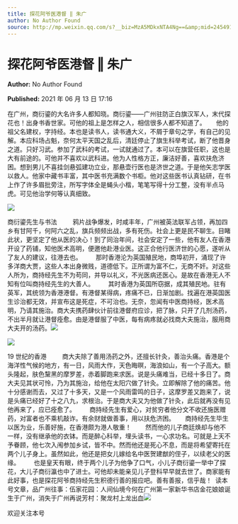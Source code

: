 ```yaml
---
title: 探花阿爷医港督 ‖ 朱广
author: No Author Found
source: http://mp.weixin.qq.com/s?__biz=MzA5MDkxNTA4Ng==&amp;mid=2454911152&amp;idx=1&amp;sn=b6161f5e29316ccc2e07444a10eef1e4&amp;chksm=87a230d1b0d5b9c7bad71f58f6a7d05ad67630aadf8687bc3ec8a9b42a0e7388b5bbc827e573&poc_token=HJ_Do2ejHyO-wNZGG8Q1S8FdPgy1YBBEob-nUEme
---
```


# 探花阿爷医港督 ‖ 朱广

**Author:** No Author Found

**Published:** 2021 年 06 月 13 日 17:16

在广州，商衍鎏的大名许多人都知晓。商衍鎏——广州驻防正白旗汉军人，末代探花也！出身书香世家。可他的祖上是怎样之人，相信很多人都不知道了。      他的祖父名建权，字持经。本也是读书人，读书通大义，不屑于章句之学，有自己的见解。本应科场占魁，奈何太平天国之乱后，清廷停止了旗生科举考试，断了他晋身之道。只好习武。参加了武科的考试，一试就通过了。本可以在旗营任职，这也是大有前途的。可他并不喜欢以武科进。他为人性格方正，廉洁好善，喜欢扶危济困。想到男儿不喜挂剑悬弧建功立业，那悬壶行医也是济世之道。于是他矢志学医以救人。他家中藏书丰富，其中医书充满数个书柜。他对这些医书认真钻研，在书上作了许多眉批旁注，所写字体全是蝇头小楷，笔笔写得十分工整，没有半点马虎。可见他治学何等认真细致。

![](https://mmbiz.qpic.cn/mmbiz_jpg/PJWG74pLsMaKliajX08I9t22UfPBS28nOicjJG8MsJiclricDibyto3h9yQO7ecggqWCL7DvTrwuAcQSODbBicyHEqgw/640)

商衍鎏先生与书法         鸦片战争爆发，时咸丰年，广州被英法联军占领，再加四乡有甘阿千，何阿六之乱，旗兵频频出战，多有死伤。社会上更是民不聊生。目睹此状，更坚定了他从医的决心！到了同治年间，社会安定了一些，他有友人在香港开设了药铺，知他医术高明，便邀他赴港业医。这正合他行医济世的心愿，遂听从了友人的建议，往港去也。        那时香港沦为英国殖民地，商埠初开，涌现了许多洋商大贾，这些人本出身微贱，道德低下。正所谓为富不仁，无商不奸。对这些人所为，商持经先生不为苟同，并导以礼义，不光医病还医心。是故在香港无人不知有位叫商持经先生的大善人。        其时香港为英国所窃据，成其殖民地。驻有英军，其统领为香港港督。有港督某得病，疼痛不已，日渐加剧。找遍在港英国医生诊治都无效，并宣布这是死症，不可治也。无奈，忽闻有中医商持经，医术高明，乃请其施治。商大夫携药肆伙计前往港督府应诊，把了脉，只开了几剂汤药，不出半月就让港督痊愈。由是港督服了中医，每有病疼就必找商大夫施治，服用商大夫开的汤药。![](https://mmbiz.qpic.cn/mmbiz_jpg/PJWG74pLsMaKliajX08I9t22UfPBS28nOlUwAT7icQLsBn2LYBKDqgAUz1OJMuKyLD0AQjiaapStZ1SgLgZumD4Dg/640)

![](https://mmbiz.qpic.cn/mmbiz_jpg/PJWG74pLsMaKliajX08I9t22UfPBS28nOnc7ibpudTSGm3GrLbC6E88kqjP5PibPngliauHjzgib9qfrYfDkJf93yag/640)

19 世纪的香港         商大夫除了善用汤药之外，还擅长针灸，善治头痛。香港是个海洋性气候的地方，有一日，风雨大作，天色晦暝，海浪如山，有一个子高大。额头隆起，肤色黧黑的摩罗差，赤着脚跑来求医。说是头痛难当，已经十多日了。商大夫见其状可怜，乃为其施治，给他在太阳穴做了针灸。立即解除了他的痛苦。他十分感谢而去，又过了十多天，又是一个风雨雷鸣的日子，这摩罗差又跑来了，说是头痛已经好了十之八九，求根治。于是商大夫又为他做了针灸，此后就再没有见他再来了，应已痊愈了。        商持经先生有爱心，对贫穷者他分文不收还施医赠药，对富者也不乘机敲诈。有余财就做善事，用以扶危济困。      商持经先生毕生以医为业，乐善好施，在香港颇为港人敬重！        然而他的儿子商廷焕却与他不一样，没有继承他的衣钵。而是醉心科举，埋头读书，一心求功名。可就是上天不予眷顾，他七次入闱参加乡试，皆不中。然而他还是死心不息，而是将希望寄托在两个儿子身上。虽然如此，他还是把女儿嫁给名中医贺建猷的侄子，以续老父的医缘。        也是皇天有眼，终于两个儿子为他争了口气，小儿子商衍鎏一举中了探花，大儿子商衍瀛也中了进士。可他却未能亲见儿子登科早早就去世了。商家能有此好事，也是探花阿爷商持经先生积德行善的报应吧。善有善报，信乎哉！  读本号文章，品广州往事：伍家花园：人间仙境今何在广州第一家新华书店金花娘娘诞生于广州，消失于广州再说芳村：聚龙村上龙出血![](https://mmbiz.qpic.cn/mmbiz_jpg/PJWG74pLsMaKliajX08I9t22UfPBS28nOhYv97HZpjf7KnE19MJvVgAGssicL4s6TbOHBgbg5libEcHibib92sHd0icQ/640)

欢迎关注本号
